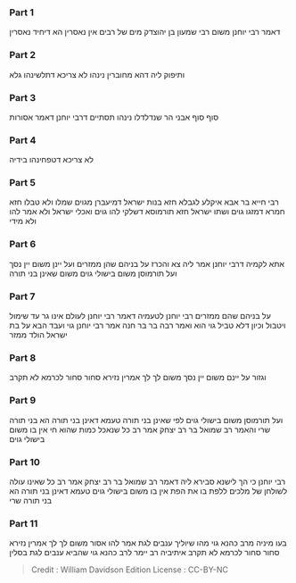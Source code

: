 
### Part 1
דאמר רבי יוחנן משום רבי שמעון בן יהוצדק מים של רבים אין נאסרין הא דיחיד נאסרין

### Part 2
ותיפוק ליה דהא מחוברין נינהו לא צריכא דתלשינהו גלא

### Part 3
סוף סוף אבני הר שנדלדלו נינהו תסתיים דרבי יוחנן דאמר אסורות

### Part 4
לא צריכא דטפחינהו בידיה

### Part 5
רבי חייא בר אבא איקלע לגבלא חזא בנות ישראל דמיעברן מגוים שמלו ולא טבלו חזא חמרא דמזגו גוים ושתו ישראל חזא תורמוסא דשלקי להו גוים ואכלי ישראל ולא אמר להו ולא מידי

### Part 6
אתא לקמיה דרבי יוחנן אמר ליה צא והכרז על בניהם שהן ממזרים ועל יינן משום יין נסך ועל תורמוסן משום בישולי גוים משום שאינן בני תורה

### Part 7
על בניהם שהם ממזרים רבי יוחנן לטעמיה דאמר רבי יוחנן לעולם אינו גר עד שימול ויטבול וכיון דלא טביל גוי הוא ואמר רבה בר בר חנה אמר רבי יוחנן גוי ועבד הבא על בת ישראל הולד ממזר

### Part 8
וגזור על יינם משום יין נסך משום לך לך אמרין נזירא סחור סחור לכרמא לא תקרב

### Part 9
ועל תורמוסן משום בישולי גוים לפי שאינן בני תורה טעמא דאינן בני תורה הא בני תורה שרי והאמר רב שמואל בר רב יצחק אמר רב כל שנאכל כמות שהוא חי אין בו משום בישולי גוים

### Part 10
רבי יוחנן כי הך לישנא סבירא ליה דאמר רב שמואל בר רב יצחק אמר רב כל שאינו עולה לשולחן של מלכים ללפת בו את הפת אין בו משום בישולי גוים טעמא דאינן בני תורה הא בני תורה שרי

### Part 11
בעו מיניה מרב כהנא גוי מהו שיוליך ענבים לגת אמר להו אסור משום לך לך אמרין נזירא סחור סחור לכרמא לא תקרב איתיביה רב יימר לרב כהנא גוי שהביא ענבים לגת בסלין

>Credit : William Davidson Edition
>License : CC-BY-NC